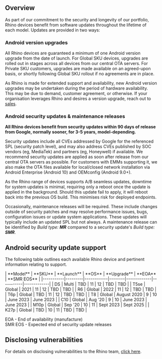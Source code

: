 ## Overview

As part of our commitment to the security and longevity of our portfolio, Rhino devices benefit from software updates throughout the lifetime of each model. Updates are provided in two ways:

### Android version upgrades

All Rhino devices are guaranteed a minimum of one Android version upgrade from the date of launch. For Global SKU devices, upgrades are rolled out in stages across all devices from our central OTA servers. For Private SKU customers, upgrades are made available on an agreed-upon basis, or shortly following Global SKU rollout if no agreements are in place.

As Rhino is made for extended support and availability, new Android version upgrades may be undertaken during the period of hardware availability. This may be due to demand, customer agreement, or otherwise. If your organisation leverages Rhino and desires a version upgrade, reach out to [sales](mailto:sales@socialmobile.com).

### Android security updates & maintenance releases

**All Rhino devices benefit from security updates within 90 days of release from Google, normally sooner, for 3-5 years, model-depending.**

Security updates include all CVEs addressed by Google for the referenced SPL (security patch level), and may also address CVEs published by SOC vendors (eg, MediaTek) and partners (eg, Honeywell) if available. We recommend security updates are applied as soon after release from our central OTA servers as possible. For customers with EMMs supporting it, we also make the OTA files available for local/closed network installation via Android Enterprise (Android 10) and OEMconfig (Android 9.0+).

As the Rhino range of devices supports A/B seamless updates, downtime for system updates is minimal, requiring only a reboot once the update is applied in the background. Should this update fail to apply, it will reboot back into the previous OS build. This minimises risk for deployed endpoints.

Occasionally, maintenance releases will be required. These include changes outside of security patches and may resolve performance issues, bugs, configuration issues or update system applications. These updates will typically include an updated SPL but not always. A maintenance release can be identified by _Build type: **MR**_ compared to a security update's _Build type: **SMR**_.

## Android security update support

The following table outlines each available Rhino device and pertinent information relating to support.
<div id="support_table" markdown="1">
| **Model** | **SKU** | **Launch** | **OS** | **Upgrade** | **EOA**   | **SMR EOS** |
|-----------|---------|------------|--------|-------------|-----------|-------------|
| DS        | Multi   | TBD        | 11     | 12          | TBD       | TBD         |
| T5se      | Global  | 2021       | 11     | 12          | TBD       | TBD         |
| R6        | Global  | 2022       | 11     | 12          | TBD       | TBD         |
| T6p       | Global  | TBD        | 11     | 12          | TBD       | TBD         |
| T8        | Global  | August 2020    | 9      | 10          | June 2023 | June 2023   |
| C10       | Global  | Aug '20    | 9      | 10          | June 2023 | June 2023   |
| M10p      | Global  | Sep '20    | 10     | 11          | Sept 2023 | Sept 2025   |
| K27p      | Global  | TBD        | 10     | 11          | TBD       | TBD         |

EOA - End of availability (manufacture)  
SMR EOS - Expected end of security update releases  
</div>

## Disclosing vulnerabilities

For details on disclosing vulnerabilities to the Rhino team, [click here](/security/vulnerability-disclosure).
